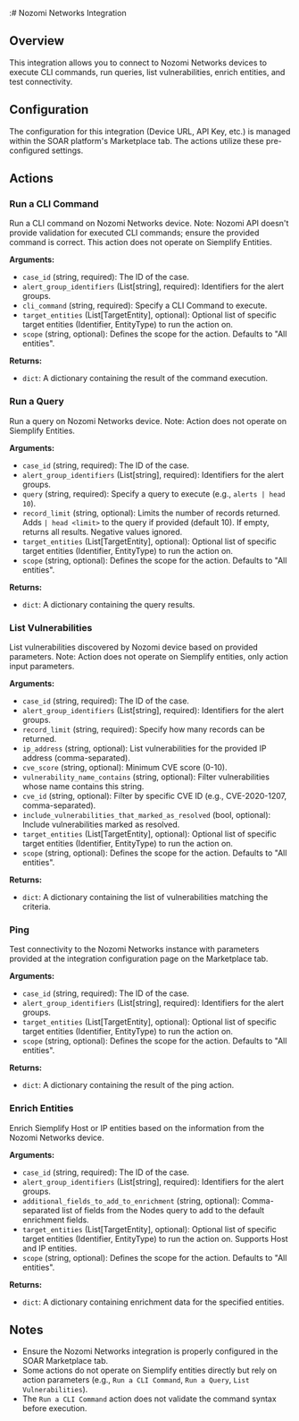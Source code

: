 :# Nozomi Networks Integration

## Overview

This integration allows you to connect to Nozomi Networks devices to execute CLI commands, run queries, list vulnerabilities, enrich entities, and test connectivity.

## Configuration

The configuration for this integration (Device URL, API Key, etc.) is managed within the SOAR platform's Marketplace tab. The actions utilize these pre-configured settings.

## Actions

### Run a CLI Command

Run a CLI command on Nozomi Networks device. Note: Nozomi API doesn't provide validation for executed CLI commands; ensure the provided command is correct. This action does not operate on Siemplify Entities.

**Arguments:**

*   `case_id` (string, required): The ID of the case.
*   `alert_group_identifiers` (List[string], required): Identifiers for the alert groups.
*   `cli_command` (string, required): Specify a CLI Command to execute.
*   `target_entities` (List[TargetEntity], optional): Optional list of specific target entities (Identifier, EntityType) to run the action on.
*   `scope` (string, optional): Defines the scope for the action. Defaults to "All entities".

**Returns:**

*   `dict`: A dictionary containing the result of the command execution.

### Run a Query

Run a query on Nozomi Networks device. Note: Action does not operate on Siemplify Entities.

**Arguments:**

*   `case_id` (string, required): The ID of the case.
*   `alert_group_identifiers` (List[string], required): Identifiers for the alert groups.
*   `query` (string, required): Specify a query to execute (e.g., `alerts | head 10`).
*   `record_limit` (string, optional): Limits the number of records returned. Adds `| head <limit>` to the query if provided (default 10). If empty, returns all results. Negative values ignored.
*   `target_entities` (List[TargetEntity], optional): Optional list of specific target entities (Identifier, EntityType) to run the action on.
*   `scope` (string, optional): Defines the scope for the action. Defaults to "All entities".

**Returns:**

*   `dict`: A dictionary containing the query results.

### List Vulnerabilities

List vulnerabilities discovered by Nozomi device based on provided parameters. Note: Action does not operate on Siemplify entities, only action input parameters.

**Arguments:**

*   `case_id` (string, required): The ID of the case.
*   `alert_group_identifiers` (List[string], required): Identifiers for the alert groups.
*   `record_limit` (string, required): Specify how many records can be returned.
*   `ip_address` (string, optional): List vulnerabilities for the provided IP address (comma-separated).
*   `cve_score` (string, optional): Minimum CVE score (0-10).
*   `vulnerability_name_contains` (string, optional): Filter vulnerabilities whose name contains this string.
*   `cve_id` (string, optional): Filter by specific CVE ID (e.g., CVE-2020-1207, comma-separated).
*   `include_vulnerabilities_that_marked_as_resolved` (bool, optional): Include vulnerabilities marked as resolved.
*   `target_entities` (List[TargetEntity], optional): Optional list of specific target entities (Identifier, EntityType) to run the action on.
*   `scope` (string, optional): Defines the scope for the action. Defaults to "All entities".

**Returns:**

*   `dict`: A dictionary containing the list of vulnerabilities matching the criteria.

### Ping

Test connectivity to the Nozomi Networks instance with parameters provided at the integration configuration page on the Marketplace tab.

**Arguments:**

*   `case_id` (string, required): The ID of the case.
*   `alert_group_identifiers` (List[string], required): Identifiers for the alert groups.
*   `target_entities` (List[TargetEntity], optional): Optional list of specific target entities (Identifier, EntityType) to run the action on.
*   `scope` (string, optional): Defines the scope for the action. Defaults to "All entities".

**Returns:**

*   `dict`: A dictionary containing the result of the ping action.

### Enrich Entities

Enrich Siemplify Host or IP entities based on the information from the Nozomi Networks device.

**Arguments:**

*   `case_id` (string, required): The ID of the case.
*   `alert_group_identifiers` (List[string], required): Identifiers for the alert groups.
*   `additional_fields_to_add_to_enrichment` (string, optional): Comma-separated list of fields from the Nodes query to add to the default enrichment fields.
*   `target_entities` (List[TargetEntity], optional): Optional list of specific target entities (Identifier, EntityType) to run the action on. Supports Host and IP entities.
*   `scope` (string, optional): Defines the scope for the action. Defaults to "All entities".

**Returns:**

*   `dict`: A dictionary containing enrichment data for the specified entities.

## Notes

*   Ensure the Nozomi Networks integration is properly configured in the SOAR Marketplace tab.
*   Some actions do not operate on Siemplify entities directly but rely on action parameters (e.g., `Run a CLI Command`, `Run a Query`, `List Vulnerabilities`).
*   The `Run a CLI Command` action does not validate the command syntax before execution.
